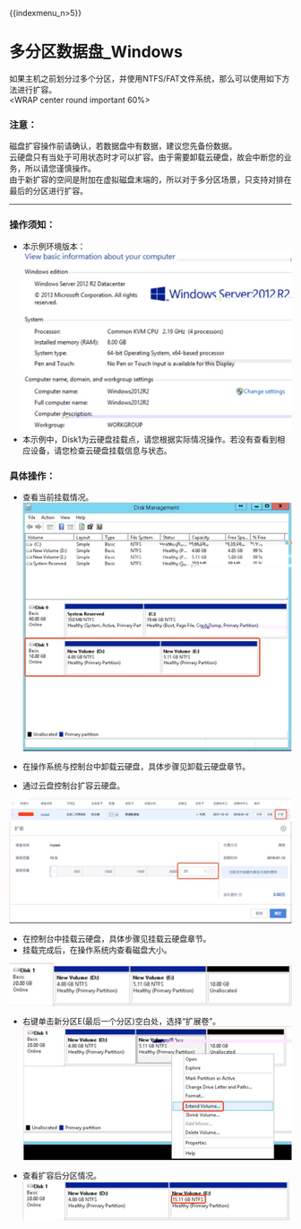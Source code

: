 {{indexmenu_n>5}}

# 多分区数据盘_Windows

如果主机之前划分过多个分区，并使用NTFS/FAT文件系统，那么可以使用如下方法进行扩容。  
<WRAP center round important 60%>

### 注意：

磁盘扩容操作前请确认，若数据盘中有数据，建议您先备份数据。  
云硬盘只有当处于可用状态时才可以扩容。由于需要卸载云硬盘，故会中断您的业务，所以请您谨慎操作。  
由于新扩容的空间是附加在虚拟磁盘末端的，所以对于多分区场景，只支持对排在最后的分区进行扩容。  
</WRAP>

-----

### 操作须知：

  * 本示例环境版本：
![](/images/userguide/extend/image38.jpg)  
  * 本示例中，Disk1为云硬盘挂载点，请您根据实际情况操作。若没有查看到相应设备，请您检查云硬盘挂载信息与状态。

### 具体操作：

  * 查看当前挂载情况。  
![](/images/userguide/extend/image39.jpg)  

  * 在操作系统与控制台中卸载云硬盘，具体步骤见卸载云硬盘章节。
  * 通过云盘控制台扩容云硬盘。 

![](/images/userguide/extend/image40.jpg)      
![](/images/userguide/extend/image41.jpg)  

  * 在控制台中挂载云硬盘，具体步骤见挂载云硬盘章节。
  * 挂载完成后，在操作系统内查看磁盘大小。  

![](/images/userguide/extend/image42.jpg)  
    
  * 右键单击新分区E(最后一个分区)空白处，选择“扩展卷”。  
![](/images/userguide/extend/image43.jpg)  
    
  * 查看扩容后分区情况。  
![](/images/userguide/extend/image44.jpg)


